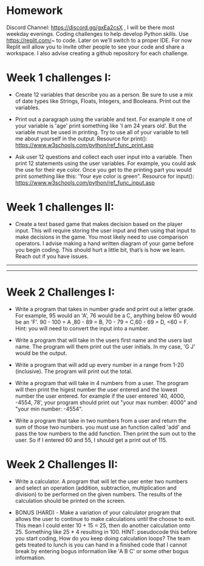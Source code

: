 # Homework
Discord Channel: https://discord.gg/gxEa2csX , I will be there most weekday evenings. 
Coding challenges to help develop Python skills. Use https://replit.com/~ to code. Later on we'll switch to a proper IDE. For now Replit will allow you to invite other people to see your code and share a workspace. I also advise creating a github repository for each challenge. 

# Week 1 challenges I:
  - Create 12 variables that describe you as a person.
    Be sure to use a mix of date types like Strings, Floats, Integers, and Booleans. Print out the variables.
  
  - Print out a paragraph using the variable and text. For example it one of your variable is 'age' print something like 'I am 24 years old'. But the variable must be      used in printing. Try to use all of your variable to tell me about yourself in the output. Resource for print(): https://www.w3schools.com/python/ref_func_print.asp

  - Ask user 12 questions and collect each user input into a variable. Then print 12 statements using the user variables. For example, you could ask the use for their eye color. Once you get to the printing part you would print something like this: 'Your eye color is green". Resource for input(): https://www.w3schools.com/python/ref_func_input.asp

# Week 1 challenges II: 
  - Create a text based game that makes decision based on the player input. This will require storing the user input and then using that input to make decisions in the game. You most likely need to use comparison operators. I advise making a hand written diagram of your game before you begin coding. This should hurt a little bit, that’s is how we learn. Reach out if you have issues.

---
---
# Week 2 Challenges I:
  - Write a program that takes in number grade and print out a letter grade. For example, 95 would an 'A', 76 would be a C, anything below 60 would be an 'F'. 
    90 - 100 = A ,80 - 89  = B, 70 - 79  = C,60 - 69  = D, <60 = F. Hint: you will need to convert the input into a number.
    
  - Write a program that will take in the users first name and the users last name. The program will them print out the user initials. In my case, 'G J' would be the output.

  - Write a program that will add up every number in a range from 1-20 (inclusive). The program will print out the total.
  - Write a program that will take in 4 numbers from a user. The program will then print the higest number the user entered and the lowest number the user entered.
    for example if the user entered '40, 4000, -4554, 78', your program should print out "your max number: 4000" and "your min number: -4554".
    
  - Write a program that take in two numbers from a user and return the sum of those two numbers. you must use an function called 'add' and pass the tow numbers to the add function. Then print the sum out to the user. So if I entered 60 and 55, I should get a print out of 115. 

# Week 2 Challenges II:
  - Write a calculator. A program that will let the user enter two numbers and select an operation (addition, subtraction, multiplication and division) to be performed on the given numbers. The results of the calculation should be printed on the screen. 
  
  - BONUS (HARD) - Make a variation of your calculator program that allows the user to continue to make calculations until the choose to exit. This mean I could enter 10 + 15 = 25, then do another calculation onto 25. Something like 25 * 4 resulting in 100. HINT: pseudocode this before you start coding, How do you keep doing calculation loops? The team gets treated to lunch is you can hand in a finished code that I cannot break by entering bogus information like 'A B C' or some other bogus information.
